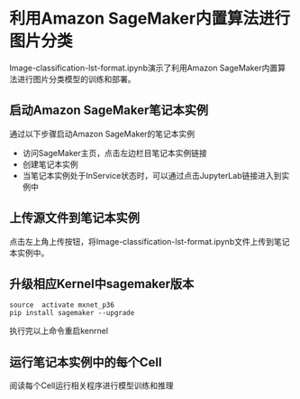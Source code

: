 # 利用Amazon SageMaker内置算法进行图片分类
Image-classification-lst-format.ipynb演示了利用Amazon SageMaker内置算法进行图片分类模型的训练和部署。

## 启动Amazon SageMaker笔记本实例
通过以下步骤启动Amazon SageMaker的笔记本实例
* 访问SageMaker主页，点击左边栏目笔记本实例链接
* 创建笔记本实例
* 当笔记本实例处于InService状态时，可以通过点击JupyterLab链接进入到实例中

## 上传源文件到笔记本实例
点击左上角上传按钮，将Image-classification-lst-format.ipynb文件上传到笔记本实例中。

## 升级相应Kernel中sagemaker版本
```
source  activate mxnet_p36 
pip install sagemaker --upgrade
```
执行完以上命令重启kenrnel


## 运行笔记本实例中的每个Cell
阅读每个Cell运行相关程序进行模型训练和推理